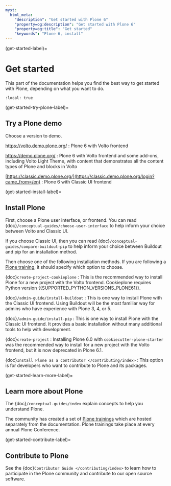 ```yaml
---
myst:
  html_meta:
    "description": "Get started with Plone 6"
    "property=og:description": "Get started with Plone 6"
    "property=og:title": "Get started"
    "keywords": "Plone 6, install"
---
```


(get-started-label)=

# Get started

This part of the documentation helps you find the best way to get started with Plone, depending on what you want to do.

```{contents} I'd like to...
:local: true
```


(get-started-try-plone-label)=

## Try a Plone demo

Choose a version to demo.

https://volto.demo.plone.org/
:   Plone 6 with Volto frontend

https://demo.plone.org/
:   Plone 6 with Volto frontend and some add-ons, including Volto Light Theme, with content that demonstrates all the content types of Plone and blocks in Volto

[https://classic.demo.plone.org/](https://classic.demo.plone.org/login?came_from=/en)
:   Plone 6 with Classic UI frontend


(get-started-install-label)=

## Install Plone

First, choose a Plone user interface, or frontend.
You can read {doc}`/conceptual-guides/choose-user-interface` to help inform your choice between Volto and Classic UI.

If you choose Classic UI, then you can read {doc}`/conceptual-guides/compare-buildout-pip` to help inform your choice between Buildout and pip for an installation method.

Then choose one of the following installation methods.
If you are following a [Plone training](https://training.plone.org/), it should specify which option to choose.

{doc}`create-project-cookieplone`
:   This is the recommended way to install Plone for a new project with the Volto frontend.
    Cookieplone requires Python version {{SUPPORTED_PYTHON_VERSIONS_PLONE61}}.

{doc}`/admin-guide/install-buildout`
:   This is one way to install Plone with the Classic UI frontend.
    Using Buildout will be the most familiar way for admins who have experience with Plone 3, 4, or 5.

{doc}`/admin-guide/install-pip`
:   This is one way to install Plone with the Classic UI frontend.
    It provides a basic installation without many additional tools to help with development.

{doc}`create-project`
:   Installing Plone 6.0 with `cookiecutter-plone-starter` was the recommended way to install for a new project with the Volto frontend, but it is now deprecated in Plone 6.1.

{doc}`Install Plone as a contributor </contributing/index>`
:   This option is for developers who want to contribute to Plone and its packages.


(get-started-learn-more-label)=

## Learn more about Plone

The {doc}`/conceptual-guides/index` explain concepts to help you understand Plone.

The community has created a set of [Plone trainings](https://training.plone.org/) which are hosted separately from the documentation.
Plone trainings take place at every annual Plone Conference.


(get-started-contribute-label)=

## Contribute to Plone

See the {doc}`Contributor Guide </contributing/index>` to learn how to participate in the Plone community and contribute to our open source software. 
